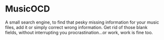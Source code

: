 # MusicOCD
A small search engine, to find that pesky missing information for your music files, add it or simply correct wrong information. Get rid of those blank fields, without interrupting you procrastination...or work, work is fine too.
